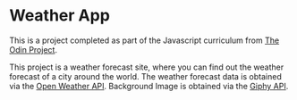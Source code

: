 # Weather App

This is a project completed as part of the Javascript curriculum from [The Odin Project](https://www.theodinproject.com/courses/javascript/lessons/weather-app).

This project is a weather forecast site, where you can find out the weather forecast of a city around the world. The weather forecast data is obtained via the [Open Weather API](https://home.openweathermap.org). Background Image is obtained via the [Giphy API](https://giphy.com/).
